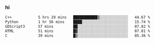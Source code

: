 ### hi  


<!--
**passer12/passer12** is a ✨ _special_ ✨ repository because its `README.md` (this file) appears on your GitHub profile.

Here are some ideas to get you started:

- 🔭 I’m currently working on ...
- 🌱 I’m currently learning ...
- 👯 I’m looking to collaborate on ...
- 🤔 I’m looking for help with ...
- 💬 Ask me about ...
- 📫 How to reach me: ...
- 😄 Pronouns: ...
- ⚡ Fun fact: ...
-->
<!--[![Top Langs](https://github-readme-stats.vercel.app/api/top-langs/?username=passer12&show_icons=true&theme=radical&count_private=true)](https://github.com/anuraghazra/github-readme-stats)-->
<!--[![Anurag's GitHub stats](https://github-readme-stats.vercel.app/api?username=passer12&show_icons=true&theme=radical&count_private=true)](https://github.com/anuraghazra/github-readme-stats)-->


<!--START_SECTION:waka-->

```txt
C++            5 hrs 29 mins   ███████████▒░░░░░░░░░░░░░   44.67 %
Python         1 hr 56 mins    ████░░░░░░░░░░░░░░░░░░░░░   15.74 %
GDScript3      57 mins         ██░░░░░░░░░░░░░░░░░░░░░░░   07.82 %
HTML           51 mins         █▓░░░░░░░░░░░░░░░░░░░░░░░   07.01 %
C              39 mins         █▒░░░░░░░░░░░░░░░░░░░░░░░   05.36 %
```

<!--END_SECTION:waka-->
